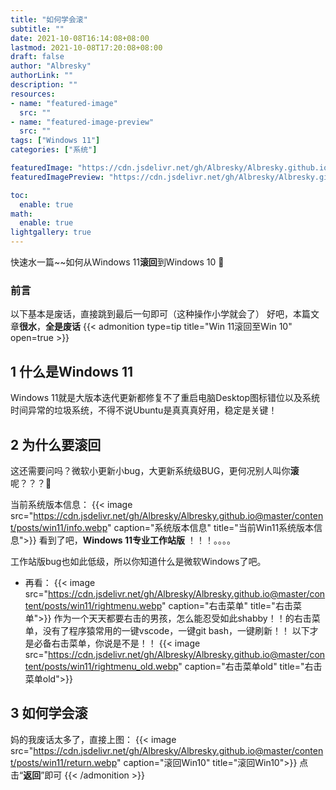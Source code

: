 ```yaml
---
title: "如何学会滚"
subtitle: ""
date: 2021-10-08T16:14:08+08:00
lastmod: 2021-10-08T17:20:08+08:00
draft: false
author: "Albresky"
authorLink: ""
description: ""
resources:
- name: "featured-image"
  src: ""
- name: "featured-image-preview"
  src: ""
tags: ["Windows 11"]
categories: ["系统"]

featuredImage: "https://cdn.jsdelivr.net/gh/Albresky/Albresky.github.io@master/content/posts/win11/preview.webp"
featuredImagePreview: "https://cdn.jsdelivr.net/gh/Albresky/Albresky.github.io@master/content/posts/win11/preview-s.webp"

toc:
  enable: true
math:
  enable: true
lightgallery: true
---
```

快速水一篇~~如何从Windows 11**滚回**到Windows 10 :clown_face:
<!--more-->
### 前言
以下基本是废话，直接跳到最后一句即可（这种操作小学就会了）  好吧，本篇文章**很水**，**全是废话**
{{< admonition type=tip title="Win 11滚回至Win 10" open=true >}}


## 1 什么是Windows 11
Windows 11就是大版本迭代更新都修复不了重启电脑Desktop图标错位以及系统时间异常的垃圾系统，不得不说Ubuntu是真真真好用，稳定是关键！


## 2 为什么要**滚回**
这还需要问吗？微软小更新小bug，大更新系统级BUG，更何况别人叫你**滚**呢？？？:clown_face:

当前系统版本信息：
{{< image src="https://cdn.jsdelivr.net/gh/Albresky/Albresky.github.io@master/content/posts/win11/info.webp" caption="系统版本信息" title="当前Win11系统版本信息">}}
看到了吧，**Windows 11专业工作站版** ！！！。。。。

工作站版bug也如此低级，所以你知道什么是微软Windows了吧。
 - 再看：
  {{< image src="https://cdn.jsdelivr.net/gh/Albresky/Albresky.github.io@master/content/posts/win11/rightmenu.webp" caption="右击菜单" title="右击菜单">}}
  作为一个天天都要右击的男孩，怎么能忍受如此shabby！！的右击菜单，没有了程序猿常用的一键vscode，一键git bash，一键刷新！！
  以下才是必备右击菜单，你说是不是！！
    {{< image src="https://cdn.jsdelivr.net/gh/Albresky/Albresky.github.io@master/content/posts/win11/rightmenu_old.webp" caption="右击菜单old" title="右击菜单old">}}


## 3 如何学会**滚**
妈的我废话太多了，直接上图：
  {{< image src="https://cdn.jsdelivr.net/gh/Albresky/Albresky.github.io@master/content/posts/win11/return.webp" caption="滚回Win10" title="滚回Win10">}}
点击“**返回**”即可
{{< /admonition >}}　　